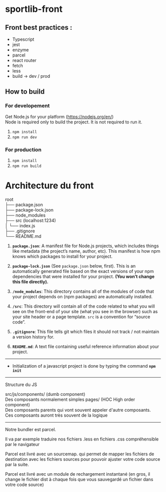 # sportlib-front

## Front best practices :
  - Typescript  
  - jest  
  - enzyme  
  - parcel  
  - react router  
  - fetch  
  - less  
  - build -> dev / prod

## How to build

### For developement

Get Node.js for your platform (https://nodejs.org/en/)  
Node is required only to build the project. It is not required to run it.

1. `npm install`
2. `npm run dev`

### For production

1. `npm install`
2. `npm run build`

# Architecture du front

root  
      ├── package.json  
      ├── package-lock.json  
      ├── node_modules  
      ├── src (localhost:1234)  
      │     └── index.js  
      ├── .gitignore  
      └── README.md  

1. **`package.json`**: A manifest file for Node.js projects, which includes things like metadata (the project’s name, author, etc). This manifest is how npm knows which packages to install for your project.

2. **`package-lock.json`** (See `package.json` below, first). This is an automatically generated file based on the exact versions of your npm dependencies that were installed for your project. **(You won’t change this file directly).**

3.  **`/node_modules`**: This directory contains all of the modules of code that your project depends on (npm packages) are automatically installed.

4.  **`/src`**: This directory will contain all of the code related to what you will see on the front-end of your site (what you see in the browser) such as your site header or a page template. `src` is a convention for “source code”.

5.  **`.gitignore`**: This file tells git which files it should not track / not maintain a version history for.

6. **`README.md`**: A text file containing useful reference information about your project.

-----------------------------------------------------------------------

- Initialization of a javascript project is done by typing the command **`npm init`**  

-----------------------------------------------------------------------

Structure du JS 

src/js/components/ (dumb component)  
Des composants normalement simples pages/ (HOC High order component)  
Des composants parents qui vont souvent appeler d'autre composants.  
Ces composants auront très souvent de la logique  

-----------------------------------------------------------------------

Notre bundler est parcel.

Il va par exemple traduire nos fichiers .less en fichiers .css compréhensible par le navigateur

Parcel est livré avec un sourcemap. qui permet de mapper les fichiers de destination avec les fichiers sources pour pouvoir ajuster votre code source par la suite.

Parcel est livré avec un module de rechargement instantané (en gros, il change le fichier dist à chaque fois que vous sauvegardé un fichier dans votre code source)
